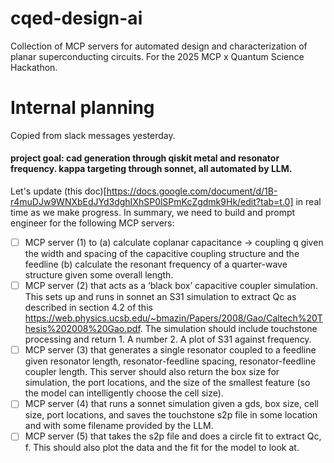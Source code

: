 # cqed-design-ai
Collection of MCP servers for automated design and characterization of planar superconducting circuits. For the 2025 MCP x Quantum Science Hackathon.

# Internal planning

Copied from slack messages yesterday.

#### project goal: cad generation through qiskit metal and resonator frequency. kappa targeting through sonnet, all automated by LLM.

Let's update (this doc)[https://docs.google.com/document/d/1B-r4muDJw9WNXbEdJYd3dghIXhSP0lSPmKcZgdmk9Hk/edit?tab=t.0] in real time as we make progress. In summary, we need to build and prompt engineer for the following MCP servers:

- [ ] MCP server (1) to (a) calculate coplanar capacitance -> coupling q given the width and spacing of the capacitive coupling structure and the feedline (b) calculate the resonant frequency of a quarter-wave structure given some overall length.
- [ ] MCP server (2) that acts as a ‘black box’ capacitive coupler simulation. This sets up and runs in sonnet an S31 simulation to extract Qc as described in section 4.2 of this https://web.physics.ucsb.edu/~bmazin/Papers/2008/Gao/Caltech%20Thesis%202008%20Gao.pdf. The simulation should include touchstone processing and return 1. A number 2. A plot of S31 against frequency.
- [ ] MCP server (3) that generates a single resonator coupled to a feedline given resonator length, resonator-feedline spacing, resonator-feedline coupler length. This server should also return the box size for simulation, the port locations, and the size of the smallest feature (so the model can intelligently choose the cell size).
- [ ] MCP server (4) that runs a sonnet simulation given a gds, box size, cell size, port locations, and saves the touchstone s2p file in some location and with some filename provided by the LLM.
- [ ] MCP server (5) that takes the s2p file and does a circle fit to extract Qc, f. This should also plot the data and the fit for the model to look at.
